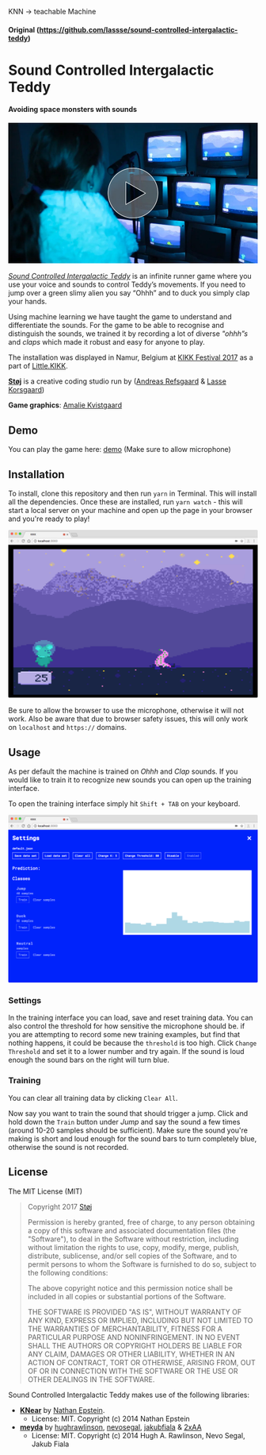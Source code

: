 KNN -> teachable Machine

#### Original (https://github.com/lassse/sound-controlled-intergalactic-teddy)

# Sound Controlled Intergalactic Teddy

#### Avoiding space monsters with sounds

[![](assets/readme/video.jpg)](https://vimeo.com/241871305)

[_Sound Controlled Intergalactic Teddy_](https://vimeo.com/241871305) is an infinite runner game where you use your voice and sounds to control Teddy’s movements. If you need to jump over a green slimy alien you say “Ohhh” and to duck you simply clap your hands.

Using machine learning we have taught the game to understand and differentiate the sounds. For the game to be able to recognise and distinguish the sounds, we trained it by recording a lot of diverse _"ohhh”s_ and _claps_ which made it robust and easy for anyone to play.

The installation was displayed in Namur, Belgium at [KIKK Festival 2017](https://www.kikk.be/2017/) as a part of [Little.KIKK](https://www.kikk.be/2017/en/little-kikk).

__[Støj](http://stoj.io)__ is a creative coding studio run by ([Andreas Refsgaard](http://andreasrefsgaard.dk) & [Lasse Korsgaard](http://lassekorsgaard.com))


__Game graphics__: [Amalie Kvistgaard](http://amaliekvistgaard.dk)


## Demo
You can play the game here: [demo](https://stoj-kikk.surge.sh/) (Make sure to allow microphone)


## Installation
To install, clone this repository and then run `yarn` in Terminal. This will install all the dependencies. Once these are installed, run `yarn watch` - this will start a local server on your machine and open up the page in your browser and you're ready to play!

![Training interface](assets/readme/game.png)

Be sure to allow the browser to use the microphone, otherwise it will not work. Also be aware that due to browser safety issues, this will only work on `localhost` and `https://` domains.

## Usage
As per default the machine is trained on _Ohhh_ and _Clap_ sounds. 
If you would like to train it to recognize new sounds you can open up the training interface.

To open the training interface simply hit `Shift + TAB` on your keyboard. 

![Training interface](assets/readme/interface.png)

### Settings
In the training interface you can load, save and reset training data. You can also control the threshold for how sensitive the microphone should be. if you are attempting to record some new training examples, but find that nothing happens, it could be because the `threshold` is too high. Click `Change Threshold` and set it to a lower number and try again. If the sound is loud enough the sound bars on the right will turn blue.


### Training
You can clear all training data by clicking `Clear All`. 

Now say you want to train the sound that should trigger a jump. Click and hold down the `Train` button under _Jump_ and say the sound a few times (around  10-20 samples should be sufficient). Make sure the sound you're making is short and loud enough for the sound bars to turn completely blue, otherwise the sound is not recorded. 




## License

The MIT License (MIT)

> Copyright 2017 [Støj](http://stoj.io)
> 
> Permission is hereby granted, free of charge, to any person obtaining a copy of this software and associated documentation files (the "Software"), to deal in the Software without restriction, including without limitation the rights to use, copy, modify, merge, publish, distribute, sublicense, and/or sell copies of the Software, and to permit persons to whom the Software is furnished to do so, subject to the following conditions:
> 
> The above copyright notice and this permission notice shall be included in all copies or substantial portions of the Software.
> 
> THE SOFTWARE IS PROVIDED "AS IS", WITHOUT WARRANTY OF ANY KIND, EXPRESS OR IMPLIED, INCLUDING BUT NOT LIMITED TO THE WARRANTIES OF MERCHANTABILITY, FITNESS FOR A PARTICULAR PURPOSE AND NONINFRINGEMENT. IN NO EVENT SHALL THE AUTHORS OR COPYRIGHT HOLDERS BE LIABLE FOR ANY CLAIM, DAMAGES OR OTHER LIABILITY, WHETHER IN AN ACTION OF CONTRACT, TORT OR OTHERWISE, ARISING FROM, OUT OF OR IN CONNECTION WITH THE SOFTWARE OR THE USE OR OTHER DEALINGS IN THE SOFTWARE.

Sound Controlled Intergalactic Teddy makes use of the following libraries:

- [__KNear__](https://github.com/NathanEpstein/KNear) by [Nathan Epstein](https://github.com/NathanEpstein). 
  - License: MIT. Copyright (c) 2014 Nathan Epstein
- [__meyda__](https://github.com/meyda/meyda) by [hughrawlinson](https://github.com/hughrawlinson), [nevosegal](https://github.com/nevosegal), [jakubfiala](https://github.com/jakubfiala) & [2xAA](https://github.com/2xaa)
  - License: MIT.  Copyright (c) 2014 Hugh A. Rawlinson, Nevo Segal, Jakub Fiala
